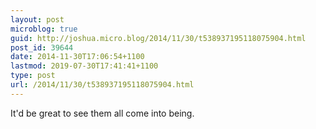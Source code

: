 ```yaml
---
layout: post
microblog: true
guid: http://joshua.micro.blog/2014/11/30/t538937195118075904.html
post_id: 39644
date: 2014-11-30T17:06:54+1100
lastmod: 2019-07-30T17:41:41+1100
type: post
url: /2014/11/30/t538937195118075904.html
---
```

It'd be great to see them all come into being.

